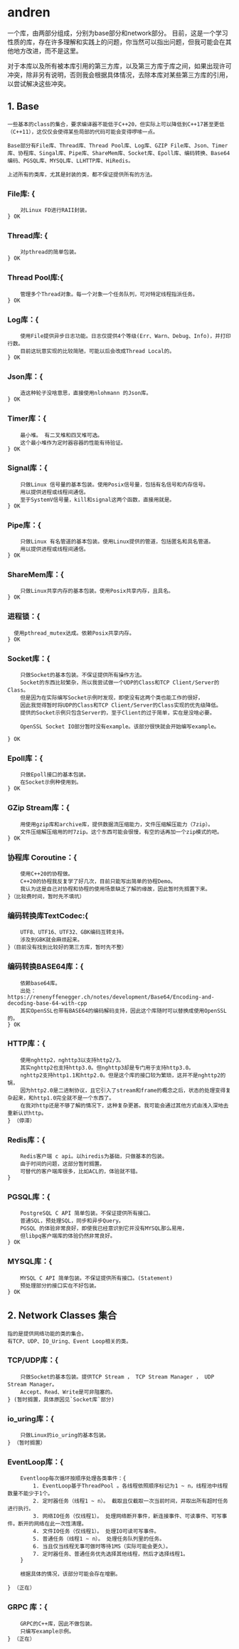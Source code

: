 # andren
一个库，由两部分组成，分别为base部分和network部分。
目前，这是一个学习性质的库，存在许多理解和实践上的问题，你当然可以指出问题，但我可能会在其他地方改进，而不是这里。

对于本库以及所有被本库引用的第三方库，以及第三方库于库之间，如果出现许可冲突，除非另有说明，否则我会根据具体情况，去除本库对某些第三方库的引用，以尝试解决这些冲突。

## 1. Base 
    一些基本的class的集合，要求编译器不能低于C++20，但实际上可以降低到C++17甚至更低（C++11），这仅仅会使得某些局部的代码可能会变得啰嗦一点。

    Base部分有File库、Thread库、Thread Pool库、Log库、GZIP File库、Json、Timer库、协程库、Singal库、Pipe库、ShareMem库、Socket库、Epoll库、编码转换、Base64编码、PGSQL库、MYSQL库、LLHTTP库、HiRedis。

    上述所有的类库，尤其是封装的类，都不保证提供所有的方法。
    

### File库: {
        对Linux FD进行RAII封装。
    } OK

### Thread库: {
        对pthread的简单包装。
    } OK

### Thread Pool库:{
        管理多个Thread对象。每一个对象一个任务队列，可对特定线程指派任务。
    } OK

### Log库：{
        使用File提供异步日志功能。日志仅提供4个等级(Err、Warn、Debug、Info)，并打印行数。
        目前这玩意实现的比较简陋，可能以后会改成Thread Local的。
    } OK

### Json库：{
        造这种轮子没啥意思，直接使用nlohmann 的Json库。
    } OK

### Timer库：{
        最小堆。 有二叉堆和四叉堆可选。
        这个最小堆作为定时器容器的性能有待验证。
    } OK

### Signal库：{
        只做Linux 信号量的基本包装。使用Posix信号量，包括有名信号和内存信号。
        用以提供进程或线程间通信。
        至于SystemV信号量，kill和signal这两个函数，直接用就是。
    } OK

### Pipe库：{
        只做Linux 有名管道的基本包装。使用Linux提供的管道，包括匿名和具名管道。
        用以提供进程或线程间通信。
    } OK

### ShareMem库：{
        只做Linux共享内存的基本包装。使用Posix共享内存，且具名。
    } OK

### 进程锁：{
      使用pthread_mutex达成。依赖Posix共享内存。
    } OK
    
### Socket库：{
        只做Socket的基本包装。不保证提供所有操作方法。
        Socket的东西比较繁杂，所以我尝试做一个UDP的Class和TCP Client/Server的Class。
        但是因为在实际编写Socket示例时发现，即使没有这两个类也能工作的很好，
        因此我觉得暂时将UDP的Class和TCP Client/Server的Class实现的优先级降低。
        提供的Socket示例只包含Server的，至于Client的过于简单，实在是没啥必要。

        OpenSSL Socket IO部分暂时没有example。该部分很快就会开始编写example。

    } OK
    
### Epoll库：{
        只做Epoll接口的基本包装。
        在Socket示例种使用到。
    } OK

### GZip Stream库：{
        用使用gzip库和archive库，提供数据流压缩能力，文件压缩解压能力（7zip）。
        文件压缩解压缩用的时7zip。这个东西可能会很慢，有空的话再加一个zip模式的吧。
    } OK

### 协程库 Coroutine：{
        使用C++20的协程做。
        C++20的协程我反复学了好几次，目前只能写出简单的协程Demo。
        我认为这是自己对协程和协程的使用场景缺乏了解的缘故，因此暂时先搁置下来。
    }（比较费时间，暂时先不填坑）

### 编码转换库TextCodec:{
        UTF8、UTF16、UTF32、GBK编码互转支持。
        涉及到GBK就会麻烦起来。
    }（目前没有找到比较好的第三方库，暂时先不整）

### 编码转换BASE64库：{
        依赖base64库。
        出处： https://renenyffenegger.ch/notes/development/Base64/Encoding-and-decoding-base-64-with-cpp
        其实OpenSSL也带有BASE64的编码解码支持，因此这个库随时可以替换成使用OpenSSL的。
    } OK

### HTTP库：{
        使用nghttp2，nghttp3以支持http2/3。
        其实nghttp2也支持http3.0。但nghttp3却是专门用于支持http3.0。
        nghttp2支持http1.1和http2.0。但是这个库的接口较为繁琐，这并不是nghttp2的锅，
        因为http2.0是二进制协议，且它引入了stream和frame的概念之后，状态的处理变得复杂起来，和http1.0完全就不是一个东西了。
        在我对http还是不够了解的情况下，这种复杂更甚。我可能会通过其他方式由浅入深地去重新认识http。
    } （停滞）

### Redis库：{
        Redis客户端 c api。以hiredis为基础，只做基本的包装。
        由于时间的问题，这部分暂时搁置。
        可替代的客户端库很多，比如ACL的，体验就不错。
    } 

### PGSQL库：{
        PostgreSQL C API 简单包装。不保证提供所有接口。
        普通SQL，预处理SQL，同步和异步Query。
        PGSQL 的体验非常良好，即使我已经意识到它并没有MYSQL那么易用，
        但libpq客户端库的体验仍然非常良好。
    } OK

### MYSQL库：{
        MYSQL C API 简单包装。不保证提供所有接口。(Statement)
        预处理部分的接口实在不好包装。
    } OK 


## 2. Network Classes 集合
    指的是提供网络功能的类的集合。
    有TCP、UDP、IO_Uring、Event Loop相关的类。
    
### TCP/UDP库：{
        只做Socket的基本包装。提供TCP Stream ， TCP Stream Manager ， UDP Stream Manager。
        Accept、Read、Write是可非阻塞的。
    } (暂时搁置，具体原因见`Socket库`部分)

### io_uring库：{
        只做Linux的io_uring的基本包装。
    } （暂时搁置）

### EventLoop库：{
        Eventloop每次循环按顺序处理各类事件：{
            1. EventLoop基于ThreadPool 。各线程依照顺序标记为1 ~ n，线程池中线程数量不能少于1个。
            2. 定时器任务（线程1 ~ n）。 截取且仅截取一次当前时间，并取出所有超时任务进行执行。
            3. 网络IO任务（仅线程1）。 处理网络断开事件，新连接事件、可读事件、可写事件。断开的网络在此一次性清理。
            4. 文件IO任务（仅线程1）。 处理IO可读可写事件。
            5. 普通任务（线程1 ~ n）。 处理任务队列里的任务。
            6. 当且仅当线程无事可做时等待1MS（实际可能会更久）。
            7. 定时器任务、普通任务优先选择其他线程，然后才选择线程1。
        }

        根据具体的情况，该部分可能会存在增删。

    } （正在）

### GRPC 库：{
        GRPC的C++库，因此不做包装。
        只编写example示例。
    } （正在）

    

